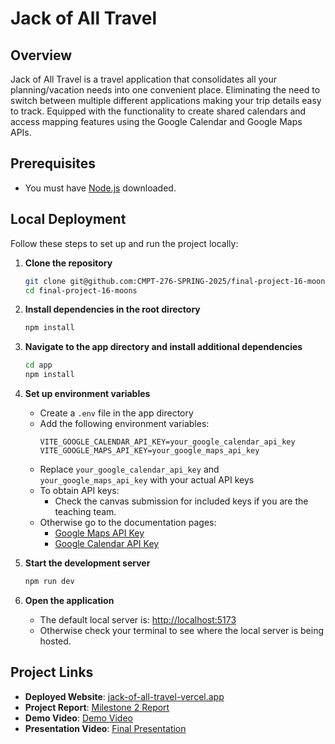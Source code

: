 # Jack of All Travel
## Overview

Jack of All Travel is a travel application that consolidates all your planning/vacation needs into one convenient place. Eliminating the need to switch between multiple different applications making your trip details easy to track. Equipped with the functionality to create shared calendars and access mapping features using the Google Calendar and Google Maps APIs. 

## Prerequisites

- You must have [Node.js](https://nodejs.org/) downloaded.

## Local Deployment

Follow these steps to set up and run the project locally:

1. **Clone the repository**
   ```bash
   git clone git@github.com:CMPT-276-SPRING-2025/final-project-16-moons.git
   cd final-project-16-moons
   ```

2. **Install dependencies in the root directory**
   ```bash
   npm install
   ```

3. **Navigate to the app directory and install additional dependencies**
   ```bash
   cd app
   npm install
   ```

4. **Set up environment variables**
   - Create a `.env` file in the app directory
   - Add the following environment variables:
     ```
     VITE_GOOGLE_CALENDAR_API_KEY=your_google_calendar_api_key
     VITE_GOOGLE_MAPS_API_KEY=your_google_maps_api_key
     ```
   - Replace `your_google_calendar_api_key` and `your_google_maps_api_key` with your actual API keys
   - To obtain API keys:
     - Check the canvas submission for included keys if you are the teaching team.  
   - Otherwise go to the documentation pages:
     - [Google Maps API Key](https://developers.google.com/maps/documentation/javascript/get-api-key)
     - [Google Calendar API Key](https://developers.google.com/calendar/api/guides/auth)

5. **Start the development server**
   ```bash
   npm run dev
   ```

6. **Open the application**
   - The default local server is: [http://localhost:5173](http://localhost:5173)
   - Otherwise check your terminal to see where the local server is being hosted.

## Project Links

- **Deployed Website**: [jack-of-all-travel-vercel.app](https://jack-of-all-travel.vercel.app/)
- **Project Report**: [Milestone 2 Report](https://docs.google.com/document/d/1R4Ckt0MOT7_6cGL6fIvBVCqUkESy_Q-EId9BKNa-Pgo/edit?tab=t.aa0yu44ut9wr)
- **Demo Video**: [Demo Video](https://www.youtube.com/watch?v=88Jwj2we7XE)
- **Presentation Video**: [Final Presentation](https://www.youtube.com/watch?v=tHiEvA_YJUg)


